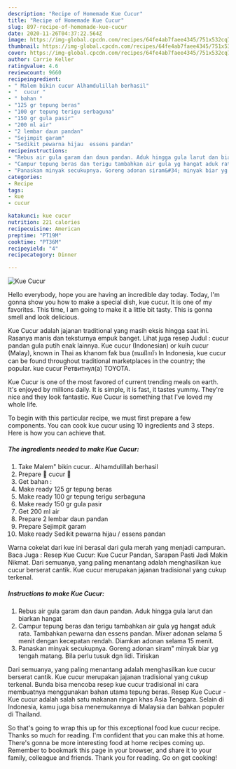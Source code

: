 ```yaml
---
description: "Recipe of Homemade Kue Cucur"
title: "Recipe of Homemade Kue Cucur"
slug: 897-recipe-of-homemade-kue-cucur
date: 2020-11-26T04:37:22.564Z
image: https://img-global.cpcdn.com/recipes/64fe4ab7faee4345/751x532cq70/kue-cucur-foto-resep-utama.jpg
thumbnail: https://img-global.cpcdn.com/recipes/64fe4ab7faee4345/751x532cq70/kue-cucur-foto-resep-utama.jpg
cover: https://img-global.cpcdn.com/recipes/64fe4ab7faee4345/751x532cq70/kue-cucur-foto-resep-utama.jpg
author: Carrie Keller
ratingvalue: 4.6
reviewcount: 9660
recipeingredient:
- " Malem bikin cucur Alhamdulillah berhasil"
- "  cucur "
- " bahan "
- "125 gr tepung beras"
- "100 gr tepung terigu serbaguna"
- "150 gr gula pasir"
- "200 ml air"
- "2 lembar daun pandan"
- "Sejimpit garam"
- "Sedikit pewarna hijau  essens pandan"
recipeinstructions:
- "Rebus air gula garam dan daun pandan. Aduk hingga gula larut dan biarkan hangat"
- "Campur tepung beras dan terigu tambahkan air gula yg hangat aduk rata. Tambahkan pewarna dan essens pandan. Mixer adonan selama 5 menit dengan kecepatan rendah. Diamkan adonan selama 15 menit."
- "Panaskan minyak secukupnya. Goreng adonan siram&#34; minyak biar yg tengah matang. Bila perlu tusuk dgn lidi. Tiriskan"
categories:
- Recipe
tags:
- kue
- cucur

katakunci: kue cucur 
nutrition: 221 calories
recipecuisine: American
preptime: "PT19M"
cooktime: "PT36M"
recipeyield: "4"
recipecategory: Dinner

---
```



![Kue Cucur](https://img-global.cpcdn.com/recipes/64fe4ab7faee4345/751x532cq70/kue-cucur-foto-resep-utama.jpg)

Hello everybody, hope you are having an incredible day today. Today, I'm gonna show you how to make a special dish, kue cucur. It is one of my favorites. This time, I am going to make it a little bit tasty. This is gonna smell and look delicious.

Kue Cucur adalah jajanan traditional yang masih eksis hingga saat ini. Rasanya manis dan teksturnya empuk banget. Lihat juga resep Judul : cucur pandan gula putih enak lainnya. Kue cucur (Indonesian) or kuih cucur (Malay), known in Thai as khanom fak bua (ขนมฝักบัว In Indonesia, kue cucur can be found throughout traditional marketplaces in the country; the popular. kue cucur Ретвитнул(а) TOYOTA.

Kue Cucur is one of the most favored of current trending meals on earth. It's enjoyed by millions daily. It is simple, it is fast, it tastes yummy. They're nice and they look fantastic. Kue Cucur is something that I've loved my whole life.


To begin with this particular recipe, we must first prepare a few components. You can cook kue cucur using 10 ingredients and 3 steps. Here is how you can achieve that.

<!--inarticleads1-->

##### The ingredients needed to make Kue Cucur:

1. Take  Malem&#34; bikin cucur.. Alhamdulillah berhasil
1. Prepare  🌺 cucur 🌺
1. Get  bahan :
1. Make ready 125 gr tepung beras
1. Make ready 100 gr tepung terigu serbaguna
1. Make ready 150 gr gula pasir
1. Get 200 ml air
1. Prepare 2 lembar daun pandan
1. Prepare Sejimpit garam
1. Make ready Sedikit pewarna hijau / essens pandan


Warna cokelat dari kue ini berasal dari gula merah yang menjadi campuran. Baca Juga : Resep Kue Cucur: Kue Cucur Pandan, Sarapan Pasti Jadi Makin Nikmat. Dari semuanya, yang paling menantang adalah menghasilkan kue cucur berserat cantik. Kue cucur merupakan jajanan tradisional yang cukup terkenal. 

<!--inarticleads2-->

##### Instructions to make Kue Cucur:

1. Rebus air gula garam dan daun pandan. Aduk hingga gula larut dan biarkan hangat
1. Campur tepung beras dan terigu tambahkan air gula yg hangat aduk rata. Tambahkan pewarna dan essens pandan. Mixer adonan selama 5 menit dengan kecepatan rendah. Diamkan adonan selama 15 menit.
1. Panaskan minyak secukupnya. Goreng adonan siram&#34; minyak biar yg tengah matang. Bila perlu tusuk dgn lidi. Tiriskan


Dari semuanya, yang paling menantang adalah menghasilkan kue cucur berserat cantik. Kue cucur merupakan jajanan tradisional yang cukup terkenal. Bunda bisa mencoba resep kue cucur tradisional ini cara membuatnya menggunakan bahan utama tepung beras. Resep Kue Cucur - Kue cucur adalah salah satu makanan ringan khas Asia Tenggara. Selain di Indonesia, kamu juga bisa menemukannya di Malaysia dan bahkan populer di Thailand. 

So that's going to wrap this up for this exceptional food kue cucur recipe. Thanks so much for reading. I'm confident that you can make this at home. There's gonna be more interesting food at home recipes coming up. Remember to bookmark this page in your browser, and share it to your family, colleague and friends. Thank you for reading. Go on get cooking!
